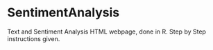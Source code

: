 # SentimentAnalysis
Text and Sentiment Analysis HTML webpage, done in R. Step by Step instructions given.
